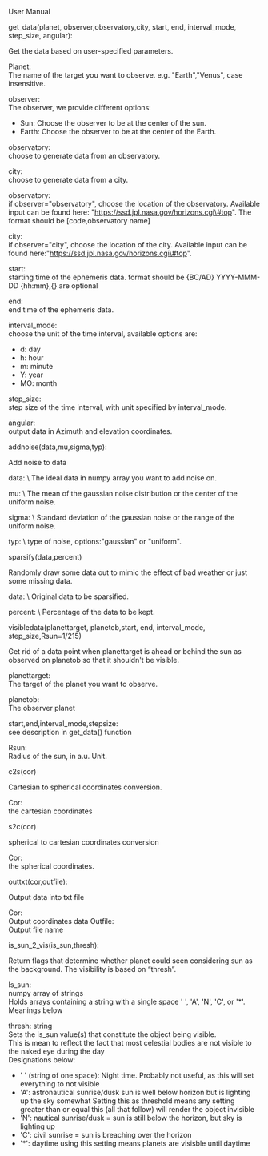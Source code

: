 User Manual

get_data(planet, observer,observatory,city, start, end, interval_mode, step_size, angular):

Get the data based on user-specified parameters.

Planet: \
The name of the target you want to observe. e.g. "Earth","Venus", case insensitive.

observer: \
The observer, we provide different options:
* Sun:
Choose the observer to be at the center of the sun.
* Earth:
Choose the observer to be at the center of the Earth.

observatory: \
choose to generate data from an observatory. 

city: \
choose to generate data from a city.

observatory: \
if observer="observatory", choose the location of the observatory. Available input can be found here: "https://ssd.jpl.nasa.gov/horizons.cgi\#top". The format should be [code,observatory name]

city: \
if observer="city", choose the location of the city. Available input can be found here:"https://ssd.jpl.nasa.gov/horizons.cgi\#top".

start: \
starting time of the ephemeris data. format should be {BC/AD} YYYY-MMM-DD {hh:mm},{} are optional

end: \
end time of the ephemeris data.

interval_mode: \
choose the unit of the time interval, available options are:
* d: day
* h: hour
* m: minute
* Y: year
* MO: month

step_size: \
step size of the time interval, with unit specified by interval_mode.

angular: \
output data in Azimuth and elevation coordinates.

addnoise(data,mu,sigma,typ):

Add noise to data

data: \ 
The ideal data in numpy array you want to add noise on.

mu: \ 
The mean of the gaussian noise distribution or the center of the uniform noise.

sigma: \ 
Standard deviation of the gaussian noise or the range of the uniform noise.

typ: \ 
type of noise, options:"gaussian" or "uniform".

sparsify(data,percent)

Randomly draw some data out to mimic the effect of bad weather or just some missing data.

data: \ 
Original data to be sparsified.
    
percent: \ 
Percentage of the data to be kept.

visibledata(planettarget, planetob,start, end, interval_mode, step_size,Rsun=1/215)

Get rid of a data point when planettarget is ahead or behind the sun as observed on planetob so that it shouldn't be visible.

planettarget: \
The target of the planet you want to observe.

planetob: \
The observer planet

start,end,interval_mode,stepsize: \
see description in get_data() function

Rsun: \
Radius of the sun, in a.u. Unit.

c2s(cor)

Cartesian to spherical coordinates conversion.

Cor: \
the cartesian coordinates

s2c(cor)

spherical to cartesian coordinates conversion

Cor:\
the spherical coordinates.

outtxt(cor,outfile):

Output data into txt file

Cor: \
Output coordinates data
Outfile: \
Output file name

is_sun_2_vis(is_sun,thresh):

Return flags that determine whether planet could seen considering sun as the background. The visibility is based on “thresh”. 

Is_sun: \
numpy array of strings \
Holds arrays containing a string with a single space ' ', 'A', 'N', 'C', or '*'. Meanings below
        
thresh:  string \
Sets the is_sun value(s) that constitute the object being visible. \
This is mean to reflect the fact that most celestial bodies are not visible to the 
naked eye during the day \
Designations below: 
* ' ' (string of one space): Night time. Probably not useful, 
as this will set everything to not visible
* 'A': astronautical sunrise/dusk sun is well below horizon
but is lighting up the sky somewhat
Setting this as threshold means any setting greater than or equal this (all that follow) will render the object invisible
* 'N': nautical sunrise/dusk = sun is still below the horizon, but sky is lighting up
* 'C': civil sunrise = sun is breaching over the horizon
* '*': daytime using this setting means planets are visisble until daytime
